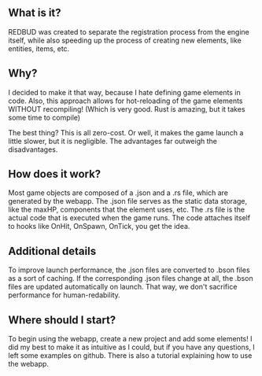 ## What is it?
REDBUD was created to separate the registration process from the engine itself, while also speeding up the process of creating new elements, like entities, items, etc.

## Why?
I decided to make it that way, because I hate defining game elements in code. Also, this approach allows for hot-reloading of the game elements WITHOUT recompiling! (Which is very good. Rust is amazing, but it takes some time to compile)

The best thing? This is all zero-cost. Or well, it makes the game launch a little slower, but it is negligible. The advantages far outweigh the disadvantages.

## How does it work?
Most game objects are composed of a .json and a .rs file, which are generated by the webapp. The .json file serves as the static data storage, like the maxHP, components that the element uses, etc. The .rs file is the actual code that is executed when the game runs. The code attaches itself to hooks like OnHit, OnSpawn, OnTick, you get the idea.

## Additional details
To improve launch performance, the .json files are converted to .bson files as a sort of caching. If the corresponding .json files change at all, the .bson files are updated automatically on launch. That way, we don't sacrifice performance for human-redability.

## Where should I start?
To begin using the webapp, create a new project and add some elements! I did my best to make it as intuitive as I could, but if you have any questions, I left some examples on github. There is also a tutorial explaining how to use the webapp.
